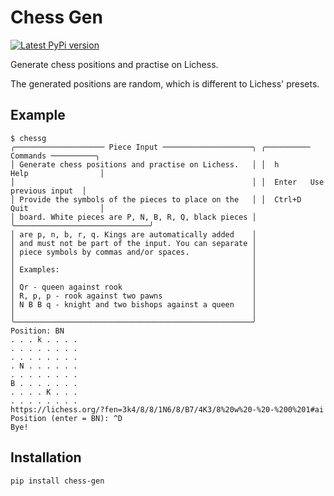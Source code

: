 # Chess Gen
[![Latest PyPi version](https://img.shields.io/pypi/v/chess-gen.svg)](https://pypi.org/project/chess-gen/)

Generate chess positions and practise on Lichess.

The generated positions are random, which is different to Lichess' presets.

## Example

```text
$ chessg
╭──────────────────── Piece Input ────────────────────╮ ╭────────── Commands ──────────╮
│ Generate chess positions and practise on Lichess.   │ │  h       Help                │
│                                                     │ │  Enter   Use previous input  │
│ Provide the symbols of the pieces to place on the   │ │  Ctrl+D  Quit                │
│ board. White pieces are P, N, B, R, Q, black pieces │ ╰──────────────────────────────╯
│ are p, n, b, r, q. Kings are automatically added    │                                 
│ and must not be part of the input. You can separate │                                 
│ piece symbols by commas and/or spaces.              │                                 
│                                                     │                                 
│ Examples:                                           │                                 
│                                                     │                                 
│ Qr - queen against rook                             │                                 
│ R, p, p - rook against two pawns                    │                                 
│ N B B q - knight and two bishops against a queen    │                                 
│                                                     │                                 
╰─────────────────────────────────────────────────────╯                                 
Position: BN 
. . . k . . . .
. . . . . . . .
. . . . . . . .
. N . . . . . .
. . . . . . . .
B . . . . . . .
. . . . K . . .
. . . . . . . .
https://lichess.org/?fen=3k4/8/8/1N6/8/B7/4K3/8%20w%20-%20-%200%201#ai
Position (enter = BN): ^D
Bye!
```

## Installation

```shell
pip install chess-gen
```
